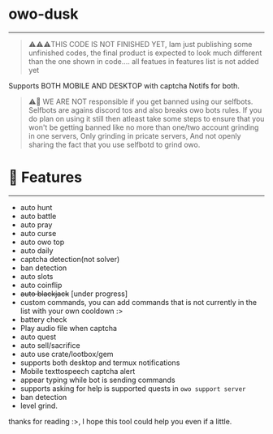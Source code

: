# owo-dusk
--------
> ⚠️⚠️⚠️THIS CODE IS NOT FINISHED YET, Iam just publishing some unfinished codes, the final product is expected to look much different than the one shown in code.... all featues in features list is not added yet


Supports BOTH MOBILE AND DESKTOP with captcha Notifs for both.

> ⚠️🚨 WE ARE NOT responsible if you get banned using our selfbots. Selfbots are agains discord tos and also breaks owo bots rules. If you do plan on using it still then atleast take some steps to ensure that you won't be getting banned like no more than one/two account grinding in one servers, Only grinding in pricate servers, And not openly sharing the fact that you use selfbotd to grind owo.

# 🌟 Features
----
* auto hunt
* auto battle
* auto pray
* auto curse
* auto owo top
* auto daily
* captcha detection(not solver)
* ban detection
* auto slots
* auto coinflip
* ~~auto blackjack~~ [under progress]
* custom commands, you can add commands that is not currently in the list with your own cooldown :>
* battery check
* Play audio file when captcha
* auto quest
* auto sell/sacrifice
* auto use crate/lootbox/gem
* supports both desktop and termux notifications
* Mobile texttospeech captcha alert
* appear typing while bot is sending commands
* supports asking for help is supported quests in ```owo support server```
* ban detection
* level grind.

thanks for reading :>, I hope this tool could help you even if a little.